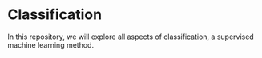 # Classification
In this repository, we will explore all aspects of classification, a supervised machine learning method.
